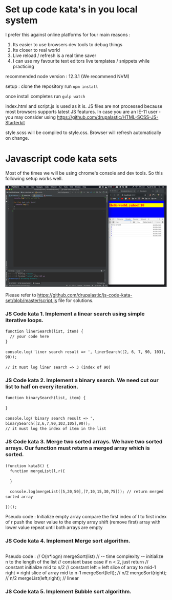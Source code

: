 # Set up code kata's in you local system

I prefer this against online platforms for four main reasons :
1. Its easier to use browsers dev tools to debug things
2. Its closer to real world
3. Live reload / refresh is a real time saver
4. I can use my favourite text editors live templates / snippets while practicing

recommended node version : 12.3.1 (We recommend NVM)

setup :
clone the repository
run `npm install`

once install completes
run `gulp watch`

index.html and script.js is used as it is. 
JS files are not processed because most browsers supports latest JS features. In case you are an IE-11 user - you may consider using https://github.com/drupalastic/HTML-SCSS-JS-Starterkit 

style.scss will be compiled to style.css. Browser will refresh automatically on change. 

# Javascript code kata sets

Most of the times we will be using chrome's console and dev tools. So this following setup works well.

![](.README_images/editor-browser-setup.png)

Please refer to https://github.com/drupalastic/js-code-kata-set/blob/master/script.js file for solutions.

### JS Code kata 1. Implement a linear search using simple iterative loops.

```$xslt
function linerSearch(list, item) {
  // your code here
}

console.log('liner search result => ', linerSearch([2, 6, 7, 90, 103], 90));

// it must log liner search => 3 (index of 90)
```

### JS Code kata 2. Implement a binary search. We need cut our list to half on every iteration. 

```$xslt
function binarySearch(list, item) {

}

console.log('binary search result => ', binarySearch([2,6,7,90,103,105],90));
// it must log the index of item in the list
```

### JS Code kata 3. Merge two sorted arrays. We have two sorted arrays. Our function must return a merged array which is sorted. 

```$xslt
(function kata3() {
  function mergeList(l,r){

  }

  console.log(mergeList([5,20,50],[7,10,15,30,75])); // return merged sorted array

})();
```
Pseudo code :
Initialize empty array
compare the first index of l to first index of r
push the lower value to the empty array
shift (remove first) array with lower value
repeat until both arrays are empty



### JS Code kata 4. Implement Merge sort algorithm. 

```$xslt

```
Pseudo code :                                       // O(n*logn)
mergeSort(list)                                     // -- time complexity --
    initialize n to the length of the list          // constant
    base case if n < 2, just return                 // constant
    initialize mid to n/2                           // constant 
    left = left slice of array to mid-1             
    right = right slice of array mid to n-1
    mergeSort(left);                                // n/2
    mergeSort(right);                               // n/2
    mergeList(left,right);                          // linear
    

### JS Code kata 5. Implement Bubble sort algorithm.

    

